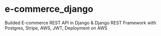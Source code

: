 # e-commerce_django
Builded E-commerce REST API in Django &amp; Django REST Framework with Postgres, Stripe, AWS, JWT, Deployment on AWS 
